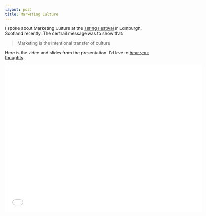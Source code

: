 ```yaml
---
layout: post
title: Marketing Culture
---
```


I spoke about Marketing Culture at the [Turing Festival](http://turingfestival.com/) in Edinburgh, Scotland recently. The centrail message was to show that:

> Marketing is the intentional transfer of culture

Here is the video and slides from the presentation. I'd love to [hear your thoughts](https://twitter.com/briandoll).

<iframe width="640" height="480" src="//www.youtube.com/embed/t4n9Vwin9so?rel=0" frameborder="0" allowfullscreen="true"></iframe>
<p>&nbsp;</p>
<script async class="speakerdeck-embed" data-id="ecd0c770f7b7013047e50607b1b57830" data-ratio="1.77777777777778" src="//speakerdeck.com/assets/embed.js"></script>
&nbsp;
